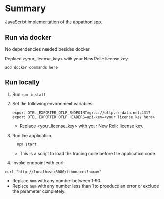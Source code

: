 # Summary

JavaScript implementation of the appathon app. 

## Run via docker

No dependencies needed besides docker.

Replace <your_license_key> with your New Relic license key.

  ```
  add docker commands here
  ```

## Run locally

1. Run `npm install`

2. Set the following environment variables:


    ```
    export OTEL_EXPORTER_OTLP_ENDPOINT=grpc://otlp.nr-data.net:4317
    export OTEL_EXPORTER_OTLP_HEADERS=api-key=<your_license_key_here>
    ```

    + Replace <your_license_key> with your New Relic license key.

3. Run the application. 

    ```
      npm start
    ```

    + This is a script to load the tracing code before the application code.

4. Invoke endpoint with curl: 

  ```
  curl "http://localhost:8080/fibonacci?n=num"
  ```
  + Replace `num` with any number between 1-90.
  + Replace `num` with any number less than 1 to proeduce an error or exclude the parameter completely. 